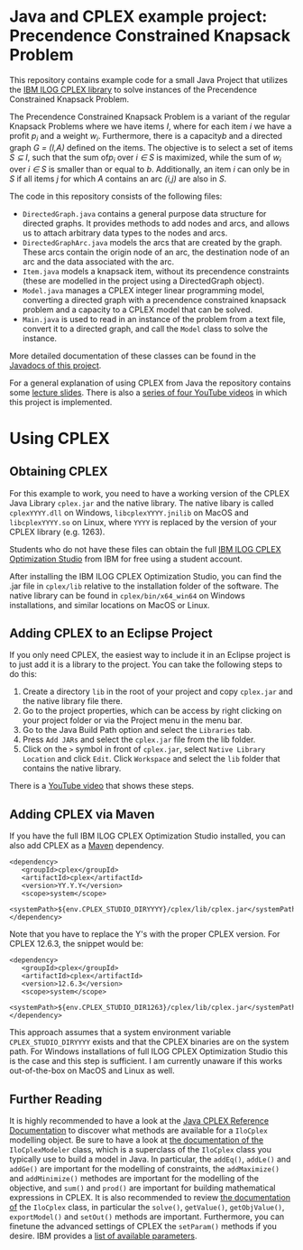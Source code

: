 # Java and CPLEX example project: Precendence Constrained Knapsack Problem
This repository contains example code for a small Java Project that utilizes the [IBM ILOG CPLEX library](https://www.ibm.com/products/ilog-cplex-optimization-studio)
to solve instances of the Precendence Constrained Knapsack Problem. 

The Precendence Constrained Knapsack Problem is a variant of the regular Knapsack Problems where we have items *I*, where for each item *i* we have a profit *p<sub>i</sub>* and a weight *w<sub>i</sub>*.
Furthermore, there is a capacity*b* and a directed graph *G = (I,A)* defined on the items. The objective is to select a set of items *S &sube; I*, such that the sum of*p<sub>i</sub>* over *i &isin; S* is maximized,
while the sum of *w<sub>i</sub>* over *i &isin; S* is smaller than or equal to *b*. Additionally, an item *i* can only be in *S* if all items *j* for which *A* contains an arc *(i,j)* are also in *S*.

The code in this repository consists of the following files:
* `DirectedGraph.java`  contains a general purpose data structure for directed graphs. It provides methods to add nodes and arcs, and allows us to attach arbitrary data types to the nodes and arcs.
* `DirectedGraphArc.java` models the arcs that are created by the graph. These arcs contain the origin node of an arc, the destination node of an arc and the data associated with the arc.
* `Item.java` models a knapsack item, without its precendence constraints (these are modelled in the project using a DirectedGraph object).
* `Model.java` manages a CPLEX integer linear programming model, converting a directed graph with a precendence constrained knapsack problem and a capacity to a CPLEX model that can be solved.
* `Main.java` is used to read in an instance of the problem from a text file, convert it to a directed graph, and call the `Model` class to solve the instance.

More detailed documentation of these classes can be found in the [Javadocs of this project](https://pcbouman-eur.github.io/JavaCplexExample/javadoc/).

For a general explanation of using CPLEX from Java the repository contains some [lecture slides](https://pcbouman-eur.github.io/JavaCplexExample/cplex_lecture.pdf).
There is also a [series of four YouTube videos](https://www.youtube.com/watch?v=C4YDrVT3fcg&list=PLrX1UIgv0C_4V5Xx6IIWj0U8i-4JN6F1g) in which this project is implemented.
 
# Using CPLEX

## Obtaining CPLEX

For this example to work, you need to have a working version of the CPLEX Java Library `cplex.jar` and the native library. The native libary is called `cplexYYYY.dll` on Windows, `libcplexYYYY.jnilib` on MacOS and `libcplexYYYY.so` on Linux, where `YYYY` is replaced by the version of your CPLEX library (e.g. 1263).

Students who do not have these files can obtain the full [IBM ILOG CPLEX Optimization Studio](https://ibm.onthehub.com/WebStore/ProductSearchOfferingList.aspx?srch=cplex) from IBM for free using a student account.

After installing the IBM ILOG CPLEX Optimization Studio, you can find the .jar file in `cplex/lib` relative to the installation folder of the software. The native library can be found in `cplex/bin/x64_win64` on Windows installations, and similar locations on MacOS or Linux.

## Adding CPLEX to an Eclipse Project

If you only need CPLEX, the easiest way to include it in an Eclipse project is to just add it is a library to the project. You can take the following steps to do this:

1. Create a directory `lib` in the root of your project and copy `cplex.jar` and the native library file there.
1. Go to the project properties, which can be access by right clicking on your project folder or via the Project menu in the menu bar.
3. Go to the Java Build Path option and select the `Libraries` tab.
4. Press `Add JARs` and select the `cplex.jar` file from the lib folder.
5. Click on the `>` symbol in front of `cplex.jar`, select `Native Library Location` and click `Edit`. Click `Workspace` and select the `lib` folder that contains the native library.

There is a [YouTube video](https://youtu.be/C4YDrVT3fcg) that shows these steps.

## Adding CPLEX via Maven

If you have the full IBM ILOG CPLEX Optimization Studio installed, you can also add CPLEX as a [Maven](https://maven.apache.org/) dependency. 

```
<dependency>
   <groupId>cplex</groupId>
   <artifactId>cplex</artifactId>
   <version>YY.Y.Y</version>
   <scope>system</scope>
   <systemPath>${env.CPLEX_STUDIO_DIRYYYY}/cplex/lib/cplex.jar</systemPath>
</dependency>
```

Note that you have to replace the Y's with the proper CPLEX version. For CPLEX 12.6.3, the snippet would be:

```
<dependency>
   <groupId>cplex</groupId>
   <artifactId>cplex</artifactId>
   <version>12.6.3</version>
   <scope>system</scope>
   <systemPath>${env.CPLEX_STUDIO_DIR1263}/cplex/lib/cplex.jar</systemPath>
</dependency>
```
This approach assumes that a system environment variable `CPLEX_STUDIO_DIRYYYY` exists and that the CPLEX
binaries are on the system path. For Windows installations of full ILOG CPLEX Optimization Studio this is
the case and this step is sufficient. I am currently unaware if this works out-of-the-box on MacOS and
Linux as well.

## Further Reading

It is highly recommended to have a look at the [Java CPLEX Reference Documentation](https://www.ibm.com/support/knowledgecenter/SSSA5P_12.8.0/ilog.odms.cplex.help/refjavacplex/html/index.html) to discover what methods are available for a `IloCplex` modelling object. Be sure to have a look at [the documentation of the](https://www.ibm.com/support/knowledgecenter/SSSA5P_12.8.0/ilog.odms.cplex.help/refjavacplex/html/ilog/cplex/IloCplexModeler.html) `IloCplexModeler` class, which is a superclass of the `IloCplex` class you typically use to build a model in Java. In particular, the `addEq()`, `addLe()` and `addGe()` are important for the modelling of constraints, the `addMaximize()` and `addMinimize()` methodes are important for the modelling of the objective, and `sum()` and `prod()` are important for building mathematical expressions in CPLEX. It is also recommended to review [the documentation of](https://www.ibm.com/support/knowledgecenter/SSSA5P_12.8.0/ilog.odms.cplex.help/refjavacplex/html/ilog/cplex/IloCplex.html) the `IloCplex` class, in particular the `solve()`, `getValue()`, `getObjValue()`, `exportModel()` and `setOut()` methods are important. Furthermore, you can finetune the advanced settings of CPLEX the `setParam()` methods if you desire. IBM provides a [list of available parameters](https://www.ibm.com/support/knowledgecenter/SSSA5P_12.8.0/ilog.odms.cplex.help/CPLEX/Parameters/topics/introListAlpha.html).

